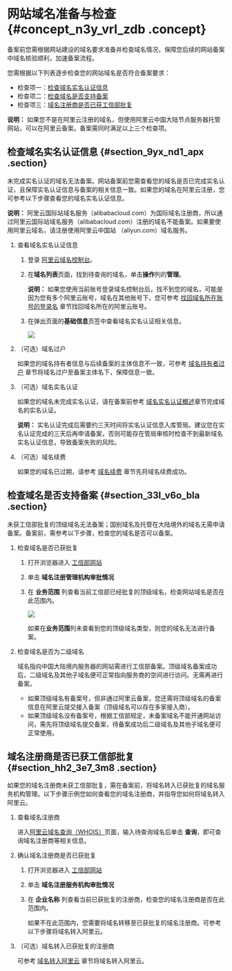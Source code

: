 # 网站域名准备与检查 {#concept_n3y_vrl_zdb .concept}

备案前您需根据网站建设的域名要求准备并检查域名情况，保障您后续的网站备案中域名核验顺利，加速备案流程。

您需根据以下列表逐步检查您的网站域名是否符合备案要求：

-   检查项一：[检查域名实名认证信息](#section_9yx_nd1_apx)
-   检查项二：[检查域名是否支持备案](#section_33l_v6o_bla)
-   检查项三：[域名注册商是否已获工信部批复](#section_hh2_3e7_3m8)

**说明：** 如果您不是在阿里云注册的域名，但使用阿里云中国大陆节点服务器托管网站，可以在阿里云备案。备案需同时满足以上三个检查项。

## 检查域名实名认证信息 {#section_9yx_nd1_apx .section}

未完成实名认证的域名无法备案。网站备案前您需查看您的域名是否已完成实名认证，且保障实名认证信息与备案的相关信息一致。如果您的域名在阿里云注册，您可参考以下步骤查看您的域名实名认证信息。

**说明：** 阿里云国际站域名服务（alibabacloud.com）为国际域名注册商，所以通过阿里云国际站域名服务（alibabacloud.com）注册的域名不能备案。如果要使用阿里云域名，请注册使用阿里云中国站 （aliyun.com）域名服务。

1.  查看域名实名认证信息

    1.  登录 [阿里云域名控制台](https://netcn.console.aliyun.com/core/domain/list)。
    2.  在**域名列表**页面，找到待查询的域名，单击**操作**列的**管理**。

        **说明：** 如果您使用当前账号登录域名控制台后，找不到您的域名，可能是因为您有多个阿里云账号，域名在其他账号下，您可参考 [找回域名所在账号的登录名](https://help.aliyun.com/knowledge_detail/51187.html) 章节找回域名所在的阿里云账号。

    3.  在弹出页面的**基础信息**页签中查看域名实名认证相关信息。

        ![](http://static-aliyun-doc.oss-cn-hangzhou.aliyuncs.com/assets/img/14214/156093593446182_zh-CN.png)

2.  （可选）域名过户

    如果您的域名持有者信息与后续备案的主体信息不一致，可参考 [域名持有者过户](../../../../../intl.zh-CN/域名管理/域名持有者过户.md#) 章节将域名过户至备案主体名下，保障信息一致。

3.  （可选）域名实名认证

    如果您的域名未完成实名认证，请在备案前参考 [域名实名认证概述](https://help.aliyun.com/knowledge_detail/35881.html)章节完成域名的实名认证。

    **说明：** 实名认证完成后需要约三天时间将实名认证信息入库管局。建议您在实名认证完成的三天后再申请备案，否则可能存在管局审核时检查不到最新域名实名认证信息，导致备案失败的风险。

4.  （可选）域名续费

    如果您的域名已过期，请参考 [域名续费](../../../../../intl.zh-CN/域名管理/域名续费/域名续费.md#) 章节先将域名续费成功。


## 检查域名是否支持备案 {#section_33l_v6o_bla .section}

未获工信部批复的顶级域名无法备案；国别域名及托管在大陆境外的域名无需申请备案。备案前，需参考以下步骤，检查您的域名是否可以备案。

1.  检查域名是否已获批复
    1.  打开浏览器进入 [工信部网站](http://域名.信息)
    2.  单击 **域名注册管理机构审批情况**
    3.  在 **业务范围** 列查看当前工信部已经批复的顶级域名，检查网站域名是否在此范围内。

        ![](http://static-aliyun-doc.oss-cn-hangzhou.aliyuncs.com/assets/img/14214/156093593446186_zh-CN.png)

        如果在**业务范围**列未查看到您的顶级域名类型，则您的域名无法进行备案。

2.  检查域名是否为二级域名

    域名指向中国大陆境内服务器的网站需进行工信部备案。顶级域名备案成功后，二级域名及其他子域名便可正常指向服务商的空间进行访问。无需再进行备案。

    -   如果顶级域名有备案号，但非通过阿里云备案，您还需将顶级域名的备案信息在阿里云提交接入备案（顶级域名可以存在多家接入商）。
    -   如果顶级域名没有备案号，根据工信部规定，未备案域名不能开通网站访问，需先将顶级域名提交备案，待备案成功后二级域名及其他子域名便可正常使用。

## 域名注册商是否已获工信部批复 {#section_hh2_3e7_3m8 .section}

如果您的域名注册商未获工信部批复，需在备案前，将域名转入已获批复的域名服务机构管理。以下步骤示例您如何查看您的域名注册商，并指导您如何将域名转入阿里云。

1.  查看域名注册商

    进入[阿里云域名查询（WHOIS）](https://whois.aliyun.com/)页面，输入待查询域名后单击 **查询**，即可查询域名注册商等相关信息。

2.  确认域名注册商是否已获批复

    1.  打开浏览器进入 [工信部网站](http://域名.信息)
    2.  单击 **域名注册服务机构审批情况**
    3.  在 **企业名称** 列查看当前已获批复的注册商，检查您的域名注册商是否在此范围内。

        如果不在此范围内，您需要将域名转移至已获批复的域名注册商。可参考以下步骤将域名转入阿里云。

3.  （可选）域名转入已获批复的注册商

    可参考 [域名转入阿里云](../../../../../intl.zh-CN/域名转移/域名转入阿里云.md#) 章节将域名转入阿里云。


